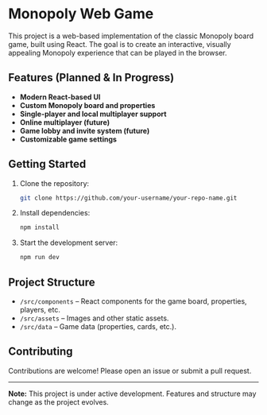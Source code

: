 # Monopoly Web Game

This project is a web-based implementation of the classic Monopoly board game, built using React. The goal is to create an interactive, visually appealing Monopoly experience that can be played in the browser. 

## Features (Planned & In Progress)
- **Modern React-based UI**
- **Custom Monopoly board and properties**
- **Single-player and local multiplayer support**
- **Online multiplayer (future)**
- **Game lobby and invite system (future)**
- **Customizable game settings**

## Getting Started

1. Clone the repository:
   ```bash
   git clone https://github.com/your-username/your-repo-name.git
   ```
2. Install dependencies:
   ```bash
   npm install
   ```
3. Start the development server:
   ```bash
   npm run dev
   ```

## Project Structure

- `/src/components` – React components for the game board, properties, players, etc.
- `/src/assets` – Images and other static assets.
- `/src/data` – Game data (properties, cards, etc.).

## Contributing

Contributions are welcome! Please open an issue or submit a pull request.

---

**Note:** This project is under active development. Features and structure may change as the project evolves.
